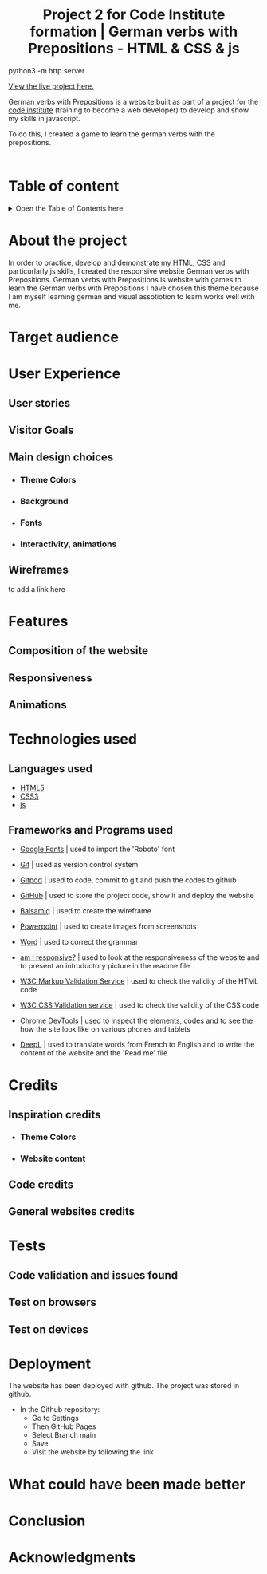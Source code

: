 <h1 align="center"> Project 2 for Code Institute formation | German verbs with Prepositions - HTML & CSS & js</h1>

python3 -m http.server

[View the live project here.]()

German verbs with Prepositions is a website built as part of a project for the [code institute](https://codeinstitute.net/) (training to become a web developer) to develop and show my skills in javascript. 

To do this, I created a game to learn the german verbs with the prepositions.

<h3 align="center"><img src=""></h3>

# Table of content
<details>
<summary>Open the Table of Contents here</summary>
</details>

# About the project 
In order to practice, develop and demonstrate my HTML, CSS and particurlarly js skills, I created the responsive website German verbs with Prepositions. German verbs with Prepositions is website with games to learn the German verbs with Prepositions
I have chosen this theme because I am myself learning german and visual assotiotion to learn works well with me.

# Target audience

# User Experience
## User stories
## Visitor Goals
## Main design choices
- ### Theme Colors
- ### Background
- ### Fonts
- ### Interactivity, animations 
## Wireframes
to add a link here

# Features 
## Composition of the website
## Responsiveness
## Animations

# Technologies used
## Languages used
-   [HTML5](https://en.wikipedia.org/wiki/HTML5)
-   [CSS3](https://en.wikipedia.org/wiki/Cascading_Style_Sheets)  
-   [js](https://en.wikipedia.org/wiki/JavaScript)  
## Frameworks and Programs used
- [Google Fonts](https://fonts.google.com/) | used to  import the 'Roboto' font

- [Git](https://git-scm.com/) | used as version control system

- [Gitpod](https://gitpod.io/workspaces) | used to code, commit to git and push the codes to github

- [GitHub](https://github.com/) | used to store the project code, show it and deploy the website

- [Balsamiq](https://balsamiq.com/) |  used to create the wireframe

- [Powerpoint](https://simple.wikipedia.org/wiki/Microsoft_PowerPoint) | used to create images from screenshots

- [Word](https://en.wikipedia.org/wiki/Microsoft_Word) | used to correct the grammar

- [am I responsive?](http://ami.responsivedesign.is/) | used to look at the responsiveness of the website and to present an introductory picture in the readme file

- [W3C Markup Validation Service](https://validator.w3.org/) | used to check the validity of the HTML code

- [W3C CSS Validation service](https://jigsaw.w3.org/css-validator/) | used to check the validity of the CSS code

- [Chrome DevTools](https://developer.chrome.com/docs/devtools/) | used to inspect the elements, codes and to see the how the site look like on various phones and tablets

- [DeepL](https://www.deepl.com/) |  used to translate words from French to English and to write the content of the website and the 'Read me' file

# Credits
## Inspiration credits
- ### Theme Colors
- ### Website content
## Code credits
## General websites credits

# Tests
## Code validation and issues found
## Test on browsers
## Test on devices

# Deployment
The website has been deployed with github. The project was stored in github.
- In the Github repository:
    - Go to Settings
    - Then GitHub Pages
    - Select Branch main
    - Save
    - Visit the website by following the link

# What could have been made better 

# Conclusion

# Acknowledgments


